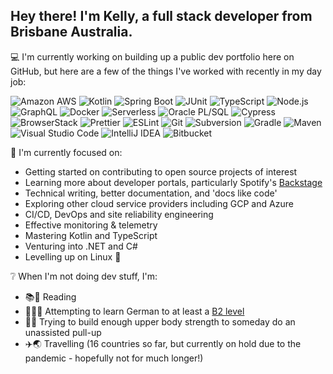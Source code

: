 <!--
**kaije/kaije** is a ✨ _special_ ✨ repository because its `README.md` (this file) appears on your GitHub profile.
-->

## Hey there! I'm Kelly, a full stack developer from Brisbane Australia.

💻 I'm currently working on building up a public dev portfolio here on GitHub, but here are a few of the things I've worked with recently in my day job:

<p>
  <img alt="Amazon AWS" src="https://img.shields.io/badge/Amazon AWS-EC7211?logo=amazon-aws&logoColor=white&style=for-the-badge" />
  <img alt="Kotlin" src="https://img.shields.io/badge/Kotlin-7F52FF?logo=kotlin&logoColor=white&style=for-the-badge" />
  <img alt="Spring Boot" src="https://img.shields.io/badge/Spring Boot-6DB33F?logo=Spring&logoColor=white&style=for-the-badge" />
  <img alt="JUnit" src="https://img.shields.io/badge/JUnit-25A162?logo=cypress&logoColor=white&style=for-the-badge" />  
  <img alt="TypeScript" src="https://img.shields.io/badge/TypeScript-007ACC?logo=typescript&logoColor=white&style=for-the-badge" />
  <img alt="Node.js" src="https://img.shields.io/badge/Node.js-339933?logo=Node.js&logoColor=white&style=for-the-badge" />
  <img alt="GraphQL" src="https://img.shields.io/badge/GraphQL-E10098?logo=graphql&logoColor=white&style=for-the-badge" />
  <img alt="Docker" src="https://img.shields.io/badge/Docker-2496ED?logo=docker&logoColor=white&style=for-the-badge" />
  <img alt="Serverless" src="https://img.shields.io/badge/Serverless-FD5750?logo=serverless&logoColor=white&style=for-the-badge" /> 
  <img alt="Oracle PL/SQL" src="https://img.shields.io/badge/Oracle PL/SQL-F80000?logo=oracle&logoColor=white&style=for-the-badge" />
  <img alt="Cypress" src="https://img.shields.io/badge/Cypress-17202C?logo=cypress&logoColor=white&style=for-the-badge" />
  <img alt="BrowserStack" src="https://img.shields.io/badge/BrowserStack-232F3E?logo=browserstack&logoColor=white&style=for-the-badge" />
  <img alt="Prettier" src="https://img.shields.io/badge/Prettier-F7B93E?logo=prettier&logoColor=white&style=for-the-badge" />
  <img alt="ESLint" src="https://img.shields.io/badge/ESLint-4B32C3?logo=eslint&logoColor=white&style=for-the-badge" />  
  <img alt="Git" src="https://img.shields.io/badge/Git-F05032?logo=git&logoColor=white&style=for-the-badge" />
  <img alt="Subversion" src="https://img.shields.io/badge/Subversion-809CC9?logo=subversion&logoColor=white&style=for-the-badge" />
  <img alt="Gradle" src="https://img.shields.io/badge/Gradle-02303A?logo=gradle&logoColor=white&style=for-the-badge" />
  <img alt="Maven" src="https://img.shields.io/badge/Maven-C71A36?logo=apache-maven&logoColor=white&style=for-the-badge" />  
  <img alt="Visual Studio Code" src="https://img.shields.io/badge/Visual Studio Code-007ACC?logo=visual-studio-code&logoColor=white&style=for-the-badge" />  
  <img alt="IntelliJ IDEA" src="https://img.shields.io/badge/IntelliJ IDEA-000000?logo=intellij-idea&logoColor=white&style=for-the-badge" />
  <img alt="Bitbucket" src="https://img.shields.io/badge/Bitbucket-0052CC?logo=bitbucket&logoColor=white&style=for-the-badge" />    
</p>
  
🎯 I'm currently focused on:

- Getting started on contributing to open source projects of interest
- Learning more about developer portals, particularly Spotify's [Backstage](https://backstage.io/)
- Technical writing, better documentation, and 'docs like code'
- Exploring other cloud service providers including GCP and Azure
- CI/CD, DevOps and site reliability engineering
- Effective monitoring & telemetry
- Mastering Kotlin and TypeScript
- Venturing into .NET and C#
- Levelling up on Linux 🐧

❔ When I'm not doing dev stuff, I'm:

- 📚👀 Reading
- 💬:de: Attempting to learn German to at least a [B2 level](https://www.goethe.de/en/spr/kup/kon/stu.html)
- 💪:sweat_smile: Trying to build enough upper body strength to someday do an unassisted pull-up
- ✈️🌏 Travelling (16 countries so far, but currently on hold due to the pandemic - hopefully not for much longer!)
